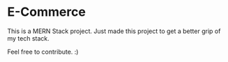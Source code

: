# E-Commerce

This is a MERN Stack project. Just made this project to get a better grip of my tech stack. 

Feel free to contribute.
:)

